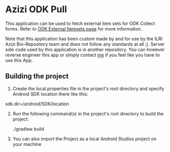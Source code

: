 # Azizi ODK Pull
This application can be used to fetch external item sets for ODK Collect forms. 
Refer to [ODK External Itemsets page](http://opendatakit.org/help/form-design/external-itemsets/)
for more information.

Note that this application has been custom made by and for use by the ILRI Azizi Bio-Repository team
and does not follow any standards at all ;).
Server side code used by this application is in another repository. You can however reverse engineer this app or simply contact [me](www.google.com/+jasonrogena) if you feel
like you have to use this App.

## Building the project
 1. Create the local.properties file in the project's root directory and specify Android SDK location there like this: 
    
   sdk.dir=/android/SDK/location

 2. Run the following command(s) in the project's root directory to build the project:

    ./gradlew build 

 3. You can also import the Project as a local Android Studios project on your machine
